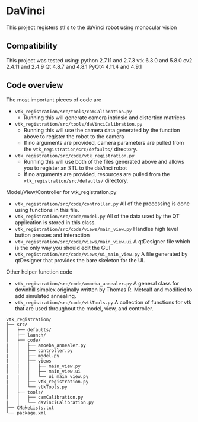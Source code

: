 # DaVinci
This project registers stl's to the daVinci robot using monocular vision

## Compatibility

This project was tested using:
    python 2.7.11 and 2.7.3
    vtk 6.3.0 and 5.8.0
    cv2 2.4.11 and 2.4.9
    Qt 4.8.7 and 4.8.1
    PyQt4 4.11.4 and 4.9.1

## Code overview
The most important pieces of code are

- `vtk_registration/src/tools/camCalibration.py`
    - Running this will generate camera intrinsic and distortion matrices
- `vtk_registration/src/tools/daVinciCalibration.py`
    - Running this will use the camera data generated by the function above to register the robot to the camera
    - If no arguments are provided, camera parameters are pulled from the `vtk_registration/src/defaults/` directory.
- `vtk_registration/src/code/vtk_registration.py`
    - Running this will use both of the files generated above and allows you to register an STL to the daVinci robot
    - If no arguments are provided, resources are pulled from the `vtk_registration/src/defaults/` directory.

Model/View/Controller for vtk_registration.py

- `vtk_registration/src/code/controller.py` All of the processing is done using functions in this file.
- `vtk_registration/src/code/model.py` All of the data used by the QT application is stored in this class.
- `vtk_registration/src/code/views/main_view.py` Handles high level button presses and interaction
- `vtk_registration/src/code/views/main_view.ui` A qtDesigner file which is the only way you should edit the GUI
- `vtk_registration/src/code/views/ui_main_view.py` A file generated by qtDesigner that provides the bare skeleton for the UI.

Other helper function code

- `vtk_registration/src/code/amoeba_annealer.py` A general class for downhill simplex originally written by Thomas R. Metcalf and modified to add simulated annealing.
- `vtk_registration/src/code/vtkTools.py` A collection of functions for vtk that are used throughout the model, view, and controller.

```
vtk_registration/
├── src/
│   ├── defaults/
│   ├── launch/
│   ├── code/
|   │   ├── amoeba_annealer.py
|   │   ├── controller.py
|   │   ├── model.py
|   │   ├── views
|   |   │   ├── main_view.py 
|   |   │   ├── main_view.ui
|   |   │   └── ui_main_view.py
|   │   ├── vtk_registration.py
│   │   └── vtkTools.py
│   ├── tools/
|   │   ├── camCalibration.py
|   │   └── daVinciCalibration.py
├── CMakeLists.txt
└── package.xml
```

